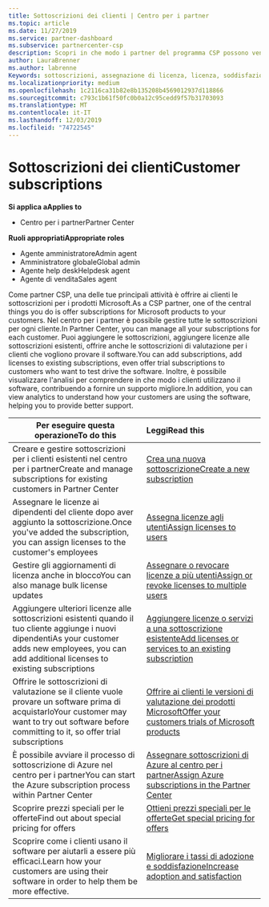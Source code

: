 ```yaml
---
title: Sottoscrizioni dei clienti | Centro per i partner
ms.topic: article
ms.date: 11/27/2019
ms.service: partner-dashboard
ms.subservice: partnercenter-csp
description: Scopri in che modo i partner del programma CSP possono vendere le sottoscrizioni ai clienti e gestirle tramite il centro per i partner.
author: LauraBrenner
ms.author: labrenne
Keywords: sottoscrizioni, assegnazione di licenza, licenza, soddisfazione dei clienti, sottoscrizioni di Azure
ms.localizationpriority: medium
ms.openlocfilehash: 1c2116ca31b82e8b135208b4569012937d118866
ms.sourcegitcommit: c793c1b61f50fc0b0a12c95cedd9f57b31703093
ms.translationtype: MT
ms.contentlocale: it-IT
ms.lasthandoff: 12/03/2019
ms.locfileid: "74722545"
---
```

# <a name="customer-subscriptions"></a><span data-ttu-id="cbcd4-104">Sottoscrizioni dei clienti</span><span class="sxs-lookup"><span data-stu-id="cbcd4-104">Customer subscriptions</span></span>

<span data-ttu-id="cbcd4-105">**Si applica a**</span><span class="sxs-lookup"><span data-stu-id="cbcd4-105">**Applies to**</span></span>

-  <span data-ttu-id="cbcd4-106">Centro per i partner</span><span class="sxs-lookup"><span data-stu-id="cbcd4-106">Partner Center</span></span>

<span data-ttu-id="cbcd4-107">**Ruoli appropriati**</span><span class="sxs-lookup"><span data-stu-id="cbcd4-107">**Appropriate roles**</span></span>

- <span data-ttu-id="cbcd4-108">Agente amministratore</span><span class="sxs-lookup"><span data-stu-id="cbcd4-108">Admin agent</span></span>
- <span data-ttu-id="cbcd4-109">Amministratore globale</span><span class="sxs-lookup"><span data-stu-id="cbcd4-109">Global admin</span></span>
- <span data-ttu-id="cbcd4-110">Agente help desk</span><span class="sxs-lookup"><span data-stu-id="cbcd4-110">Helpdesk agent</span></span>
- <span data-ttu-id="cbcd4-111">Agente di vendita</span><span class="sxs-lookup"><span data-stu-id="cbcd4-111">Sales agent</span></span>

<span data-ttu-id="cbcd4-112">Come partner CSP, una delle tue principali attività è offrire ai clienti le sottoscrizioni per i prodotti Microsoft.</span><span class="sxs-lookup"><span data-stu-id="cbcd4-112">As a CSP partner, one of the central things you do is offer subscriptions for Microsoft products to your customers.</span></span> <span data-ttu-id="cbcd4-113">Nel centro per i partner è possibile gestire tutte le sottoscrizioni per ogni cliente.</span><span class="sxs-lookup"><span data-stu-id="cbcd4-113">In Partner Center, you can manage all your subscriptions for each customer.</span></span> <span data-ttu-id="cbcd4-114">Puoi aggiungere le sottoscrizioni, aggiungere licenze alle sottoscrizioni esistenti, offrire anche le sottoscrizioni di valutazione per i clienti che vogliono provare il software.</span><span class="sxs-lookup"><span data-stu-id="cbcd4-114">You can add subscriptions, add licenses to existing subscriptions, even offer trial subscriptions to customers who want to test drive the software.</span></span> <span data-ttu-id="cbcd4-115">Inoltre, è possibile visualizzare l'analisi per comprendere in che modo i clienti utilizzano il software, contribuendo a fornire un supporto migliore.</span><span class="sxs-lookup"><span data-stu-id="cbcd4-115">In addition, you can view analytics to understand how your customers are using the software, helping you to provide better support.</span></span>

|<span data-ttu-id="cbcd4-116">**Per eseguire questa operazione**</span><span class="sxs-lookup"><span data-stu-id="cbcd4-116">**To do this**</span></span>   |<span data-ttu-id="cbcd4-117">**Leggi**</span><span class="sxs-lookup"><span data-stu-id="cbcd4-117">**Read this**</span></span>   |
|----------------------|:----------------------|
|<span data-ttu-id="cbcd4-118">Creare e gestire sottoscrizioni per i clienti esistenti nel centro per i partner</span><span class="sxs-lookup"><span data-stu-id="cbcd4-118">Create and manage subscriptions for existing customers in Partner Center</span></span>|[<span data-ttu-id="cbcd4-119">Crea una nuova sottoscrizione</span><span class="sxs-lookup"><span data-stu-id="cbcd4-119">Create a new subscription</span></span>](create-a-new-subscription.md)|
|<span data-ttu-id="cbcd4-120">Assegnare le licenze ai dipendenti del cliente dopo aver aggiunto la sottoscrizione.</span><span class="sxs-lookup"><span data-stu-id="cbcd4-120">Once you've added the subscription, you can assign licenses to the customer's employees</span></span>  |[<span data-ttu-id="cbcd4-121">Assegna licenze agli utenti</span><span class="sxs-lookup"><span data-stu-id="cbcd4-121">Assign licenses to users</span></span>](assign-licenses-to-users.md)|
|<span data-ttu-id="cbcd4-122">Gestire gli aggiornamenti di licenza anche in blocco</span><span class="sxs-lookup"><span data-stu-id="cbcd4-122">You can also manage bulk license updates</span></span>   |[<span data-ttu-id="cbcd4-123">Assegnare o revocare licenze a più utenti</span><span class="sxs-lookup"><span data-stu-id="cbcd4-123">Assign or revoke licenses to multiple users</span></span>](bulk-license-provisioning-for-multiple-users.md)|
|<span data-ttu-id="cbcd4-124">Aggiungere ulteriori licenze alle sottoscrizioni esistenti quando il tuo cliente aggiunge i nuovi dipendenti</span><span class="sxs-lookup"><span data-stu-id="cbcd4-124">As your customer adds new employees, you can add additional licenses to existing subscriptions</span></span>   |[<span data-ttu-id="cbcd4-125">Aggiungere licenze o servizi a una sottoscrizione esistente</span><span class="sxs-lookup"><span data-stu-id="cbcd4-125">Add licenses or services to an existing subscription</span></span>](add-licenses-or-services-to-an-existing-subscription.md)|
|<span data-ttu-id="cbcd4-126">Offrire le sottoscrizioni di valutazione se il cliente vuole provare un software prima di acquistarlo</span><span class="sxs-lookup"><span data-stu-id="cbcd4-126">Your customer may want to try out software before committing to it, so offer trial subscriptions</span></span>    |[<span data-ttu-id="cbcd4-127">Offrire ai clienti le versioni di valutazione dei prodotti Microsoft</span><span class="sxs-lookup"><span data-stu-id="cbcd4-127">Offer your customers trials of Microsoft products</span></span>](offer-your-customers-trials-of-microsoft-products.md)|
|<span data-ttu-id="cbcd4-128">È possibile avviare il processo di sottoscrizione di Azure nel centro per i partner</span><span class="sxs-lookup"><span data-stu-id="cbcd4-128">You can start the Azure subscription process within Partner Center</span></span>   |[<span data-ttu-id="cbcd4-129">Assegnare sottoscrizioni di Azure al centro per i partner</span><span class="sxs-lookup"><span data-stu-id="cbcd4-129">Assign Azure subscriptions in the Partner Center</span></span>](assign-azure-subscriptions.md)|
|<span data-ttu-id="cbcd4-130">Scoprire prezzi speciali per le offerte</span><span class="sxs-lookup"><span data-stu-id="cbcd4-130">Find out about special pricing for offers</span></span>   |[<span data-ttu-id="cbcd4-131">Ottieni prezzi speciali per le offerte</span><span class="sxs-lookup"><span data-stu-id="cbcd4-131">Get special pricing for offers</span></span>](get-special-pricing-for-offers.md)|
|<span data-ttu-id="cbcd4-132">Scoprire come i clienti usano il software per aiutarli a essere più efficaci.</span><span class="sxs-lookup"><span data-stu-id="cbcd4-132">Learn how your customers are using their software in order to help them be more effective.</span></span>   | [<span data-ttu-id="cbcd4-133">Migliorare i tassi di adozione e soddisfazione</span><span class="sxs-lookup"><span data-stu-id="cbcd4-133">Increase adoption and satisfaction</span></span>](increasing-adoption-and-satisfaction.md)   | 

































 

 



